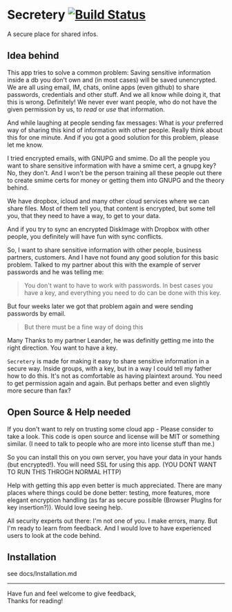 Secretery [![Build Status](https://travis-ci.org/wesrc/secretery.png)](https://travis-ci.org/wesrc/secretery)
=========
A secure place for shared infos.

Idea behind
-----------
This app tries to solve a common problem: Saving sensitive information inside a db you don't own and (in most cases) will be saved unencrypted. We are all using email, IM, chats, online apps (even github) to share passwords, credentials and other stuff. And we all know while doing it, that this is wrong. Definitely! We never ever want people, who do not have the given permission by us, to *read* or *use* that information.

And while laughing at people sending fax messages: What is *your* preferred way of sharing this kind of information with other people. Really think about this for one minute. And if you got a good solution for this problem, please let me know.

I tried encrypted emails, with GNUPG and smime. Do all the people you want to share sensitive information with have a smime cert, a gnupg key? No, they don't. And I won't be the person training all these people out there to create smime certs for money or getting them into GNUPG and the theory behind.

We have dropbox, icloud and many other cloud services where we can share files. Most of them tell you, that content is encrypted, but some tell you, that they need to have a way, to get to your data.

And if you try to sync an encrypted DiskImage with Dropbox with other people, you definitely will have fun with sync conflicts.

So, I want to share sensitive information with other people, business partners, customers. And I have not found any good solution for this basic problem. Talked to my partner about this with the example of server passwords and he was telling me: 

> You don't want to have to work with passwords. In best cases you have a key, and everything you need to do can be done with this key.

But four weeks later we got that problem again and were sending passwords by email.

> But there must be a fine way of doing this

Many Thanks to my partner Leander, he was definitly getting me into the right direction. You want to have a key. 

`Secretery` is made for making it easy to share sensitive information in a secure way. Inside groups, with a key, but in a way I could tell my father how to do this. It's not as comfortable as having plaintext around. You need to get permission again and again. But perhaps better and even slightly more secure than fax?

Open Source & Help needed
-------------------------
If you don't want to rely on trusting some cloud app - Please consider to take a look. This code is open source and license will be MIT or something similar. (I need to talk to people who are more into license stuff than me.)

So you can install this on you own server, you have your data in your hands (but encrypted!). You will need SSL for using this app. (YOU DONT WANT TO RUN THIS THROGH NORMAL HTTP)

Help with getting this app even better is much appreciated. There are many places where things could be done better: testing, more features, more elegant encryption handling (as far as secure possible (Browser PlugIns for key insertion?)). Would love seeing help.

All security experts out there: I'm not one of you. I make errors, many. But I'm ready to learn from feedback. And I would love to have experienced users to look at the code behind. 

Installation
------------
see docs/Installation.md

---

Have fun and feel welcome to give feedback,  
Thanks for reading!
